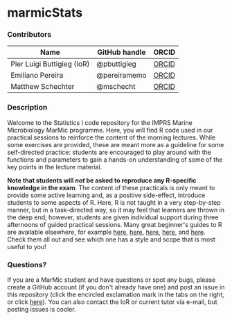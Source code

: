 # marmicStats
### Contributors

Name | GitHub handle | ORCID
---|---|---
Pier Luigi Buttigieg (IoR) | @pbuttigieg | [ORCID](https://orcid.org/0000-0002-4366-3088)
Emiliano Pereira | @pereiramemo | [ORCID](https://orcid.org/0000-0001-5830-3328)
Matthew Schechter | @mschecht | [ORCID](https://orcid.org/0000-0002-8435-3203)

### Description
Welcome to the Statistics I code repository for the IMPRS Marine Microbiology MarMic programme. Here, you will find R code used in our practical sessions to reinforce the content of the morning lectures. While some exercises are provided, these are meant more as a guideline for some self-directed practice: students are encouraged to play around with the functions and parameters to gain a hands-on understanding of some of the key points in the lecture material.

**Note that students will *not* be asked to reproduce any R-specific knowledge in the exam**. The content of these practicals is only meant to provide some active learning and, as a positive side-effect, introduce students to some aspects of R. Here, R is not taught in a very step-by-step manner, but in a task-directed way, so it may  feel that learners are thrown in the deep end; however, students are given individual support during three afternoons of guided practical sessions. Many great beginner's guides to R are available elsewhere, for example [here](http://www.r-bloggers.com/r-tutorial-series-r-beginners-guide-and-r-bloggers-updates/), [here](http://www.datasciencecentral.com/profiles/blogs/r-tutorial-for-beginners-a-quick-start-up-kit), [here](https://www.nceas.ucsb.edu/files/scicomp/Dloads/RProgramming/BestFirstRTutorial.pdf), [here](http://blog.revolutionanalytics.com/2013/08/google-video-r-tutorials.html), and [here](https://cran.r-project.org/doc/contrib/Paradis-rdebuts_en.pdf). Check them all out and see which one has a style and scope that is most useful to you!

### Questions?
If you are a MarMic student and have questions or spot any bugs, please create a GitHub account (if you don't already have one) and post an issue in this repository (click the encircled exclamation mark in the tabs on the right, or click [here](https://github.com/pbuttigieg/marmicStats/issues)). You can also contact the IoR or current tutor via e-mail, but posting issues is cooler. 

